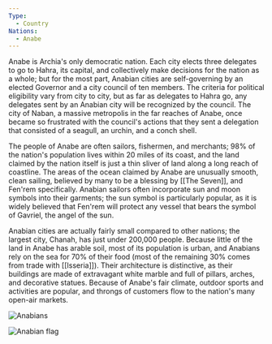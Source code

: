 ```yaml
---
Type:
  - Country
Nations:
  - Anabe
---
```

Anabe is Archia's only democratic nation. Each city elects three delegates to go to Hahra, its capital, and collectively make decisions for the nation as a whole; but for the most part, Anabian cities are self-governing by an elected Governor and a city council of ten members. The criteria for political eligibility vary from city to city, but as far as delegates to Hahra go, any delegates sent by an Anabian city will be recognized by the council. The city of Naban, a massive metropolis in the far reaches of Anabe, once became so frustrated with the council's actions that they sent a delegation that consisted of a seagull, an urchin, and a conch shell.

The people of Anabe are often sailors, fishermen, and merchants; 98% of the nation's population lives within 20 miles of its coast, and the land claimed by the nation itself is just a thin sliver of land along a long reach of coastline. The areas of the ocean claimed by Anabe are unusually smooth, clean sailing, believed by many to be a blessing by [[The Seven]], and Fen'rem specifically. Anabian sailors often incorporate sun and moon symbols into their garments; the sun symbol is particularly popular, as it is widely believed that Fen'rem will protect any vessel that bears the symbol of Gavriel, the angel of the sun.

Anabian cities are actually fairly small compared to other nations; the largest city, Chanah, has just under 200,000 people. Because little of the land in Anabe has arable soil, most of its population is urban, and Anabians rely on the sea for 70% of their food (most of the remaining 30% comes from trade with [[Isseria]]). Their architecture is distinctive, as their buildings are made of extravagant white marble and full of pillars, arches, and decorative statues. Because of Anabe's fair climate, outdoor sports and activities are popular, and throngs of customers flow to the nation's many open-air markets.

![Anabians](https://www.worldanvil.com/uploads/images/a4b5137374249cc12cbd6d20b943f590.png)

![Anabian flag](https://www.worldanvil.com/uploads/images/145a7f469300682a420c0147ea436ab0.png)